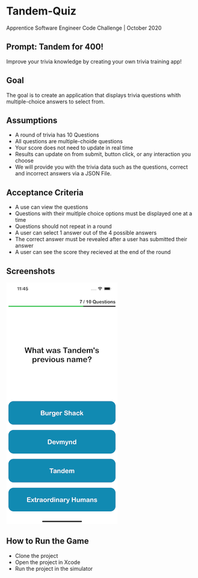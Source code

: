 # Tandem-Quiz
Apprentice Software Engineer Code Challenge | October 2020

## Prompt: Tandem for 400!
Improve your trivia knowledge by creating your own trivia training app! 

## Goal
The goal is to create an application that displays trivia questions whith multiple-choice answers to select from. 

## Assumptions
- A round of trivia has 10 Questions
- All questions are multiple-choide questions
- Your score does not need to update in real time
- Results can update on from submit, button click, or any interaction you choose
- We will provide you with the trivia data such as the questions, correct and incorrect answers via a JSON File.

## Acceptance Criteria
- A use can view the questions
- Questions with their muitlple choice options must be displayed one at a time
- Questions should not repeat in a round
- A user can select 1 answer out of the 4 possible answers
- The correct answer must be revealed after a user has submitted their answer
- A user can see the score they recieved at the end of the round

## Screenshots
![image](images/Trivia-Screen.png)

## How to Run the Game
- Clone the project
- Open the project in Xcode
- Run the project in the simulator
